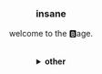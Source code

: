 <div align="center">
<h3>insane</h3>
<p>welcome to the 🅱️age.<br></p>
<br>
<details>
  <summary><b>other</b></summary>
  <br>
  <h4>my setup, thingy</h4>
  <img src="https://github.com/frapdotbmp/imwithstupid/assets/118438453/acfec39c-1a67-42a2-a59d-5d793715cabd"/>
  <br>
  <h4>behold the retardation</h4>
  <br>
  <img src="https://github-readme-stats.vercel.app/api?username=sushi-ae&show_icons=true&theme=transparent"/>
  <br><br>
  <img src="https://github-readme-stats.vercel.app/api/top-langs/?username=sushi-ae&hide=shell,lua,python,nix&exclude_repo=imwithstupid,dotfiles,wood-dots,nixdots&layout=donut&theme=transparent"/>
</details>
</div>
